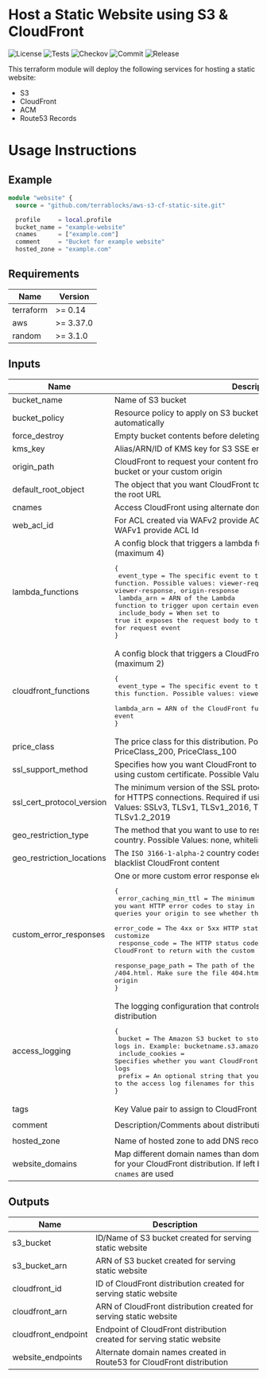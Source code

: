 # Host a Static Website using S3 & CloudFront

![License](https://img.shields.io/github/license/terrablocks/aws-s3-cf-static-site?style=for-the-badge) ![Tests](https://img.shields.io/github/workflow/status/terrablocks/aws-s3-cf-static-site/tests/master?label=Test&style=for-the-badge) ![Checkov](https://img.shields.io/github/workflow/status/terrablocks/aws-s3-cf-static-site/checkov/master?label=Checkov&style=for-the-badge) ![Commit](https://img.shields.io/github/last-commit/terrablocks/aws-s3-cf-static-site?style=for-the-badge) ![Release](https://img.shields.io/github/v/release/terrablocks/aws-s3-cf-static-site?style=for-the-badge)

This terraform module will deploy the following services for hosting a static website:
- S3
- CloudFront
- ACM
- Route53 Records

# Usage Instructions
## Example
```terraform
module "website" {
  source = "github.com/terrablocks/aws-s3-cf-static-site.git"

  profile     = local.profile
  bucket_name = "example-website"
  cnames      = ["example.com"]
  comment     = "Bucket for example website"
  hosted_zone = "example.com"
```

## Requirements

| Name | Version |
|------|---------|
| terraform | >= 0.14 |
| aws | >= 3.37.0 |
| random | >= 3.1.0 |

## Inputs

| Name | Description | Type | Default | Required |
|------|-------------|------|---------|:--------:|
| bucket_name | Name of S3 bucket | `string` | n/a | yes |
| bucket_policy | Resource policy to apply on S3 bucket. Leave it blank to generate one automatically | `string` | n/a | yes |
| force_destroy | Empty bucket contents before deleting S3 bucket | `bool` | `true` | no |
| kms_key | Alias/ARN/ID of KMS key for S3 SSE encryption | `string` | `"alias/aws/s3"` | no |
| origin_path | CloudFront to request your content from a directory in your Amazon S3 bucket or your custom origin | `string` | `""` | no |
| default_root_object | The object that you want CloudFront to return when an end user requests the root URL | `string` | `"index.html"` | no |
| cnames | Access CloudFront using alternate domain names, if any | `list(string)` | `[]` | no |
| web_acl_id | For ACL created via WAFv2 provide ACL ARN and for ACL created via WAFv1 provide ACL Id | `string` | `null` | no |
| lambda_functions | A config block that triggers a lambda function with specific actions (maximum 4)<pre>{<br>  event_type   = The specific event to trigger this function. Possible values: viewer-request, origin-request, viewer-response, origin-response<br>  lambda_arn   = ARN of the Lambda function to trigger upon certain event<br>  include_body = When set to true it exposes the request body to the lambda function. Required ONLY for request event<br>}</pre> | <pre>list(object({<br>    event_type   = string<br>    lambda_arn   = string<br>    include_body = optional(bool)<br>  }))</pre> | `[]` | no |
| cloudfront_functions | A config block that triggers a CloudFront function with specific actions (maximum 2)<pre>{<br>  event_type = The specific event to trigger this function. Possible values: viewer-request, viewer-response<br>  lambda_arn = ARN of the CloudFront function to trigger upon certain event<br>}</pre> | <pre>list(object({<br>    event_type = string<br>    lambda_arn = string<br>  }))</pre> | `[]` | no |
| price_class | The price class for this distribution. Possible Values: PriceClass_All, PriceClass_200, PriceClass_100 | `string` | `"PriceClass_All"` | no |
| ssl_support_method | Specifies how you want CloudFront to serve HTTPS requests. Required if using custom certificate. Possible Values: vip or sni-only | `string` | `"sni-only"` | no |
| ssl_cert_protocol_version | The minimum version of the SSL protocol that you want CloudFront to use for HTTPS connections. Required if using custom certificate. Possible Values: SSLv3, TLSv1, TLSv1_2016, TLSv1.1_2016, TLSv1.2_2018 or TLSv1.2_2019 | `string` | `"TLSv1.2_2019"` | no |
| geo_restriction_type | The method that you want to use to restrict distribution of your content by country. Possible Values: none, whitelist, or blacklist | `string` | `"none"` | no |
| geo_restriction_locations | The `ISO 3166-1-alpha-2` country codes for which you to either whitelist or blacklist CloudFront content | `list(string)` | `[]` | no |
| custom_error_responses | One or more custom error response elements (multiples allowed)<pre>{<br>  error_caching_min_ttl = The minimum amount of time you want HTTP error codes to stay in CloudFront caches before CloudFront queries your origin to see whether the object has been updated<br>  error_code            = The 4xx or 5xx HTTP status code that you want to customize<br>  response_code         = The HTTP status code that you want CloudFront to return with the custom error page to the viewer<br>  response_page_path    = The path of the custom error page. Example: /404.html. Make sure the file 404.html is present within the origin<br>}</pre> | <pre>list(object({<br>    error_code            = number<br>    error_caching_min_ttl = optional(number)<br>    response_code         = optional(number)<br>    response_page_path    = optional(string)<br>  }))</pre> | `[]` | no |
| access_logging | The logging configuration that controls how logs are written to your distribution<pre>{<br>  bucket          = The Amazon S3 bucket to store the access logs in. Example: bucketname.s3.amazonaws.com<br>  include_cookies = Specifies whether you want CloudFront to include cookies in access logs<br>  prefix          = An optional string that you want CloudFront to prefix to the access log filenames for this distribution<br>}</pre> | <pre>object({<br>    bucket          = string<br>    include_cookies = optional(bool)<br>    prefix          = optional(string)<br>  })</pre> | `null` | no |
| tags | Key Value pair to assign to CloudFront and S3 bucket | `map(any)` | `{}` | no |
| comment | Description/Comments about distribution | `string` | `"Managed by terrablocks"` | no |
| hosted_zone | Name of hosted zone to add DNS records if `cnames` are provided | `string` | `null` | no |
| website_domains | Map different domain names than domain(s) specified in `cnames` variable for your CloudFront distribution. If left blank domain names provided in `cnames` are used | `list(string)` | `[]` | no |

## Outputs

| Name | Description |
|------|-------------|
| s3_bucket | ID/Name of S3 bucket created for serving static website |
| s3_bucket_arn | ARN of S3 bucket created for serving static website |
| cloudfront_id | ID of CloudFront distribution created for serving static website |
| cloudfront_arn | ARN of CloudFront distribution created for serving static website |
| cloudfront_endpoint | Endpoint of CloudFront distribution created for serving static website |
| website_endpoints | Alternate domain names created in Route53 for CloudFront distribution |
